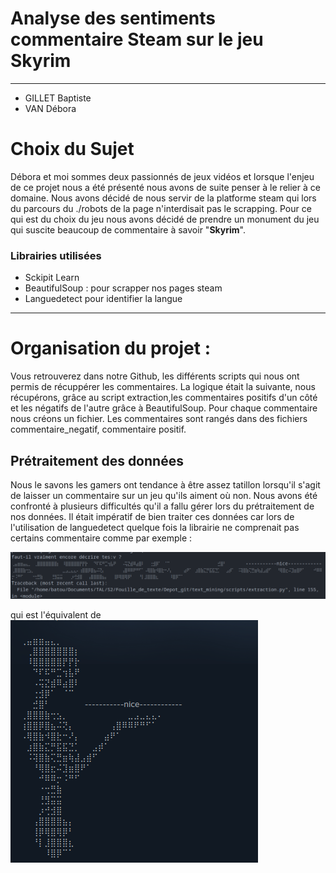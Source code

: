 # Analyse des sentiments commentaire Steam sur le jeu Skyrim
---------------

- GILLET Baptiste
- VAN Débora 



# Choix du Sujet

Débora et moi sommes deux passionnés de jeux vidéos et lorsque l'enjeu de ce projet nous a été présenté nous avons de suite penser à le relier à ce domaine.
Nous avons décidé de nous servir de la platforme steam qui lors du parcours du ./robots de la page n'interdisait pas le scrapping. 
Pour ce qui est du choix du jeu nous avons décidé de prendre un monument du jeu qui suscite beaucoup de commentaire à savoir "**Skyrim**".



### Librairies utilisées 

- Sckipit Learn
- BeautifulSoup : pour scrapper nos pages steam
- Languedetect pour identifier la langue
-----

# Organisation du projet :

Vous retrouverez dans notre Github, les différents scripts qui nous ont permis de récuppérer les commentaires.
La logique était la suivante, nous récupérons, grâce au script extraction,les commentaires positifs d'un côté et les négatifs de l'autre grâce à BeautifulSoup. Pour chaque commentaire nous créons un fichier.
Les commentaires sont rangés dans des fichiers commentaire_negatif, commentaire positif.



## Prétraitement des données

Nous le savons les gamers ont tendance à être assez tatillon lorsqu'il s'agit de laisser un commentaire sur un jeu qu'ils aiment où non. Nous avons été confronté à plusieurs difficultés qu'il a fallu gérer lors du prétraitement de nos données. Il était impératif de bien traiter ces données car lors de l'utilisation de languedetect quelque fois la librairie ne comprenait pas certains commentaire comme par exemple :

![commentaire_graphique](../images/commentaire_graphique.png)

qui est l'équivalent de ![commentaire_graphique](../images/resultat_commentaire_graphique.png)